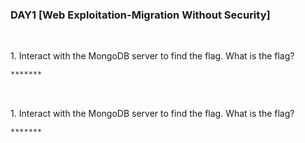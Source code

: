 <h3 align="left">DAY1 [Web Exploitation-Migration Without Security]
</h3>
<br>
<p align="left">1. Interact with the MongoDB server to find the flag. What is the flag?<p>
  
```
*******
```
<br>
  <img align="center" width="2" height="2" alt="Your internet speed sucks" src="https://github.com/n00bcooD3R/advent-of-cyber3/tree/main/A%20O%20C/
11ebe0504325632b2690ebb147fdcf58.png"></img>
<p align="left">1. Interact with the MongoDB server to find the flag. What is the flag?<p>
  
```
*******
```
